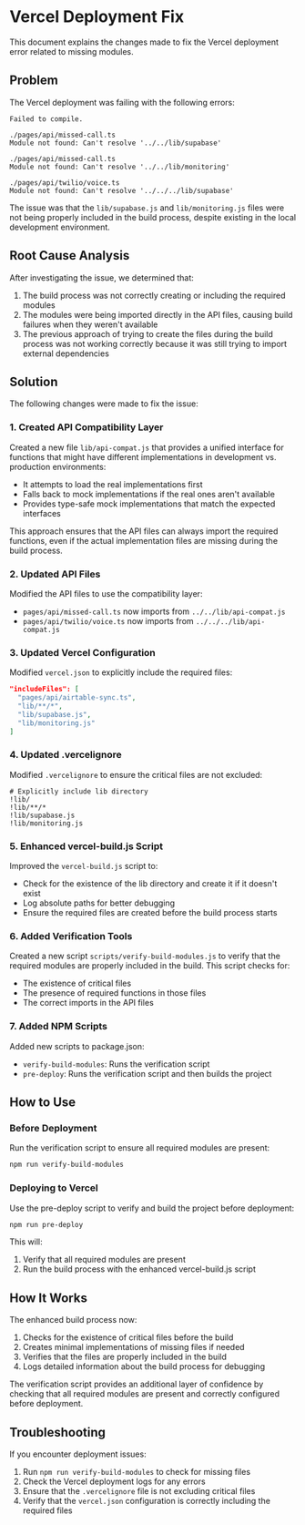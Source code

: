 # Vercel Deployment Fix

This document explains the changes made to fix the Vercel deployment error related to missing modules.

## Problem

The Vercel deployment was failing with the following errors:

```
Failed to compile.

./pages/api/missed-call.ts
Module not found: Can't resolve '../../lib/supabase'

./pages/api/missed-call.ts
Module not found: Can't resolve '../../lib/monitoring'

./pages/api/twilio/voice.ts
Module not found: Can't resolve '../../../lib/supabase'
```

The issue was that the `lib/supabase.js` and `lib/monitoring.js` files were not being properly included in the build process, despite existing in the local development environment.

## Root Cause Analysis

After investigating the issue, we determined that:

1. The build process was not correctly creating or including the required modules
2. The modules were being imported directly in the API files, causing build failures when they weren't available
3. The previous approach of trying to create the files during the build process was not working correctly because it was still trying to import external dependencies

## Solution

The following changes were made to fix the issue:

### 1. Created API Compatibility Layer

Created a new file `lib/api-compat.js` that provides a unified interface for functions that might have different implementations in development vs. production environments:

- It attempts to load the real implementations first
- Falls back to mock implementations if the real ones aren't available
- Provides type-safe mock implementations that match the expected interfaces

This approach ensures that the API files can always import the required functions, even if the actual implementation files are missing during the build process.

### 2. Updated API Files

Modified the API files to use the compatibility layer:

- `pages/api/missed-call.ts` now imports from `../../lib/api-compat.js`
- `pages/api/twilio/voice.ts` now imports from `../../../lib/api-compat.js`

### 3. Updated Vercel Configuration

Modified `vercel.json` to explicitly include the required files:

```json
"includeFiles": [
  "pages/api/airtable-sync.ts", 
  "lib/**/*", 
  "lib/supabase.js", 
  "lib/monitoring.js"
]
```

### 4. Updated .vercelignore

Modified `.vercelignore` to ensure the critical files are not excluded:

```
# Explicitly include lib directory
!lib/
!lib/**/*
!lib/supabase.js
!lib/monitoring.js
```

### 5. Enhanced vercel-build.js Script

Improved the `vercel-build.js` script to:
- Check for the existence of the lib directory and create it if it doesn't exist
- Log absolute paths for better debugging
- Ensure the required files are created before the build process starts

### 6. Added Verification Tools

Created a new script `scripts/verify-build-modules.js` to verify that the required modules are properly included in the build. This script checks for:
- The existence of critical files
- The presence of required functions in those files
- The correct imports in the API files

### 7. Added NPM Scripts

Added new scripts to package.json:
- `verify-build-modules`: Runs the verification script
- `pre-deploy`: Runs the verification script and then builds the project

## How to Use

### Before Deployment

Run the verification script to ensure all required modules are present:

```bash
npm run verify-build-modules
```

### Deploying to Vercel

Use the pre-deploy script to verify and build the project before deployment:

```bash
npm run pre-deploy
```

This will:
1. Verify that all required modules are present
2. Run the build process with the enhanced vercel-build.js script

## How It Works

The enhanced build process now:

1. Checks for the existence of critical files before the build
2. Creates minimal implementations of missing files if needed
3. Verifies that the files are properly included in the build
4. Logs detailed information about the build process for debugging

The verification script provides an additional layer of confidence by checking that all required modules are present and correctly configured before deployment.

## Troubleshooting

If you encounter deployment issues:

1. Run `npm run verify-build-modules` to check for missing files
2. Check the Vercel deployment logs for any errors
3. Ensure that the `.vercelignore` file is not excluding critical files
4. Verify that the `vercel.json` configuration is correctly including the required files
